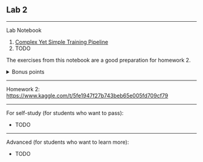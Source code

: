 ## Lab 2

***


Lab Notebook

1. [Complex Yet Simple Training Pipeline](https://github.com/Tensor-Reloaded/AI-Learning-Hub/blob/main/resources/advanced_pytorch/ComplexYetSimpleTrainingPipeline.ipynb)
2. TODO

The exercises from this notebook are a good preparation for homework 2.

<details><summary>Bonus points</summary>
You will get bonus points if you do all 4 exercises from "Complex Yet Simple Training Pipeline" and submit them until Lab 4.
</details>

***

Homework 2: https://www.kaggle.com/t/5fe1947f27b743beb65e005fd709cf79

***

For self-study (for students who want to pass):
* TODO
***


Advanced (for students who want to learn more):
* TODO
